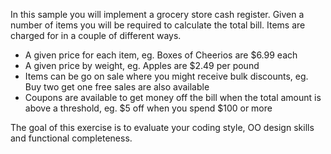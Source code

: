 In this sample you will implement a grocery store cash register.
Given a number of items you will be required to calculate the total bill.
Items are charged for in a couple of different ways.

- A given price for each item, eg. Boxes of Cheerios are $6.99 each
- A given price by weight, eg. Apples are $2.49 per pound
- Items can be go on sale where you might receive bulk discounts, eg. Buy two get one free sales are also available
- Coupons are available to get money off the bill when the total amount is above a threshold, eg. $5 off when you spend $100 or more

The goal of this exercise is to evaluate your coding style, OO design skills and functional completeness.